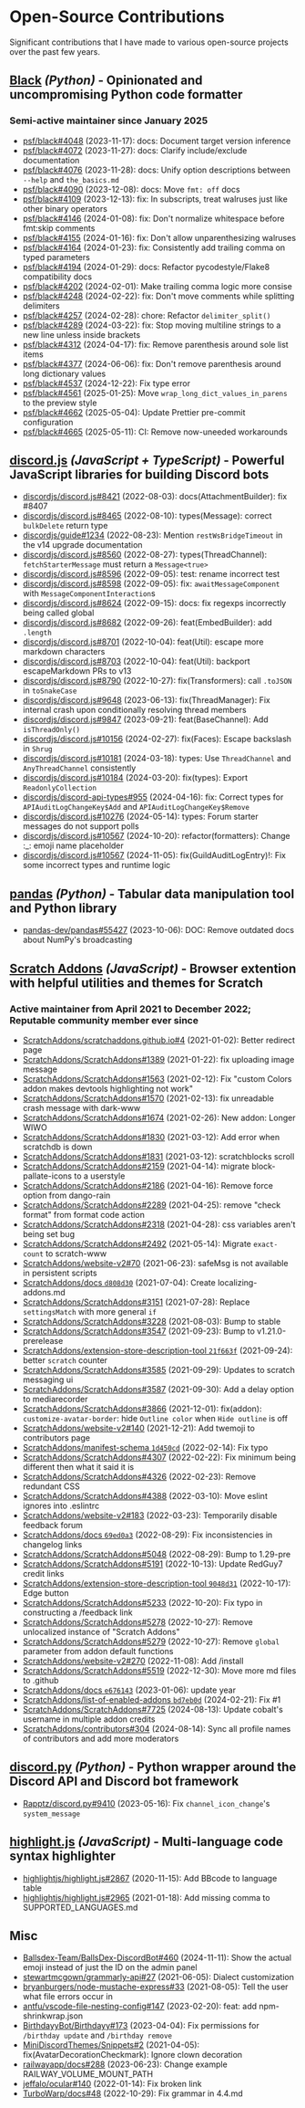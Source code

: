 # Open-Source Contributions

Significant contributions that I have made to various open-source projects over the past few years.

## [Black](https://black.readthedocs.io/en/stable/) _(Python)_ - Opinionated and uncompromising Python code formatter

### Semi-active maintainer since January 2025

- [psf/black#4048](https://github.com/psf/black/pull/4048) (2023-11-17): docs: Document target version inference
- [psf/black#4072](https://github.com/psf/black/pull/4072) (2023-11-27): docs: Clarify include/exclude documentation
- [psf/black#4076](https://github.com/psf/black/pull/4076) (2023-11-28): docs: Unify option descriptions between `--help` and `the_basics.md`
- [psf/black#4090](https://github.com/psf/black/pull/4090) (2023-12-08): docs: Move `fmt: off` docs
- [psf/black#4109](https://github.com/psf/black/pull/4109) (2023-12-13): fix: In subscripts, treat walruses just like other binary operators
- [psf/black#4146](https://github.com/psf/black/pull/4146) (2024-01-08): fix: Don't normalize whitespace before fmt:skip comments
- [psf/black#4155](https://github.com/psf/black/pull/4155) (2024-01-16): fix: Don't allow unparenthesizing walruses
- [psf/black#4164](https://github.com/psf/black/pull/4164) (2024-01-23): fix: Consistently add trailing comma on typed parameters
- [psf/black#4194](https://github.com/psf/black/pull/4194) (2024-01-29): docs: Refactor pycodestyle/Flake8 compatibility docs
- [psf/black#4202](https://github.com/psf/black/pull/4202) (2024-02-01): Make trailing comma logic more consise
- [psf/black#4248](https://github.com/psf/black/pull/4248) (2024-02-22): fix: Don't move comments while splitting delimiters
- [psf/black#4257](https://github.com/psf/black/pull/4257) (2024-02-28): chore: Refactor `delimiter_split()`
- [psf/black#4289](https://github.com/psf/black/pull/4289) (2024-03-22): fix: Stop moving multiline strings to a new line unless inside brackets
- [psf/black#4312](https://github.com/psf/black/pull/4312) (2024-04-17): fix: Remove parenthesis around sole list items
- [psf/black#4377](https://github.com/psf/black/pull/4377) (2024-06-06): fix: Don't remove parenthesis around long dictionary values
- [psf/black#4537](https://github.com/psf/black/pull/4537) (2024-12-22): Fix type error
- [psf/black#4561](https://github.com/psf/black/pull/4561) (2025-01-25): Move `wrap_long_dict_values_in_parens` to the preview style
- [psf/black#4662](https://github.com/psf/black/pull/4662) (2025-05-04): Update Prettier pre-commit configuration
- [psf/black#4665](https://github.com/psf/black/pull/4665) (2025-05-11): CI: Remove now-uneeded workarounds

## [discord.js](https://discord.js.org/) _(JavaScript + TypeScript)_ - Powerful JavaScript libraries for building Discord bots

- [discordjs/discord.js#8421](https://github.com/discordjs/discord.js/pull/8421) (2022-08-03): docs(AttachmentBuilder): fix #8407
- [discordjs/discord.js#8465](https://github.com/discordjs/discord.js/pull/8465) (2022-08-10): types(Message): correct `bulkDelete` return type
- [discordjs/guide#1234](https://github.com/discordjs/guide/pull/1234) (2022-08-23): Mention `restWsBridgeTimeout` in the v14 upgrade documentation
- [discordjs/discord.js#8560](https://github.com/discordjs/discord.js/pull/8560) (2022-08-27): types(ThreadChannel): `fetchStarterMessage` must return a `Message<true>`
- [discordjs/discord.js#8596](https://github.com/discordjs/discord.js/pull/8596) (2022-09-05): test: rename incorrect test
- [discordjs/discord.js#8598](https://github.com/discordjs/discord.js/pull/8598) (2022-09-05): fix: `awaitMessageComponent` with `MessageComponentInteraction`s
- [discordjs/discord.js#8624](https://github.com/discordjs/discord.js/pull/8624) (2022-09-15): docs: fix regexps incorrectly being called global
- [discordjs/discord.js#8682](https://github.com/discordjs/discord.js/pull/8682) (2022-09-26): feat(EmbedBuilder): add `.length`
- [discordjs/discord.js#8701](https://github.com/discordjs/discord.js/pull/8701) (2022-10-04): feat(Util): escape more markdown characters
- [discordjs/discord.js#8703](https://github.com/discordjs/discord.js/pull/8703) (2022-10-04): feat(Util): backport escapeMarkdown PRs to v13
- [discordjs/discord.js#8790](https://github.com/discordjs/discord.js/pull/8790) (2022-10-27): fix(Transformers): call `.toJSON` in `toSnakeCase`
- [discordjs/discord.js#9648](https://github.com/discordjs/discord.js/pull/9648) (2023-06-13): fix(ThreadManager): Fix internal crash upon conditionally resolving thread members
- [discordjs/discord.js#9847](https://github.com/discordjs/discord.js/pull/9847) (2023-09-21): feat(BaseChannel): Add `isThreadOnly()`
- [discordjs/discord.js#10156](https://github.com/discordjs/discord.js/pull/10156) (2024-02-27): fix(Faces): Escape backslash in `Shrug`
- [discordjs/discord.js#10181](https://github.com/discordjs/discord.js/pull/10181) (2024-03-18): types: Use `ThreadChannel` and `AnyThreadChannel` consistently
- [discordjs/discord.js#10184](https://github.com/discordjs/discord.js/pull/10184) (2024-03-20): fix(types): Export `ReadonlyCollection`
- [discordjs/discord-api-types#955](https://github.com/discordjs/discord-api-types/pull/955) (2024-04-16): fix: Correct types for `APIAuditLogChangeKey$Add` and `APIAuditLogChangeKey$Remove`
- [discordjs/discord.js#10276](https://github.com/discordjs/discord.js/pull/10276) (2024-05-14): types: Forum starter messages do not support polls
- [discordjs/discord.js#10567](https://github.com/discordjs/discord.js/pull/10567) (2024-10-20): refactor(formatters): Change :\_: emoji name placeholder
- [discordjs/discord.js#10567](https://github.com/discordjs/discord.js/pull/10591) (2024-11-05): fix(GuildAuditLogEntry)!: Fix some incorrect types and runtime logic

## [pandas](https://pandas.pydata.org/) _(Python)_ - Tabular data manipulation tool and Python library

- [pandas-dev/pandas#55427](https://github.com/pandas-dev/pandas/pull/55427) (2023-10-06): DOC: Remove outdated docs about NumPy's broadcasting

## [Scratch Addons](https://scratchaddons.com/) _(JavaScript)_ - Browser extention with helpful utilities and themes for Scratch

### Active maintainer from April 2021 to December 2022; Reputable community member ever since

- [ScratchAddons/scratchaddons.github.io#4](https://github.com/ScratchAddons/scratchaddons.github.io/pull/4) (2021-01-02): Better redirect page
- [ScratchAddons/ScratchAddons#1389](https://github.com/ScratchAddons/ScratchAddons/pull/1389) (2021-01-22): fix uploading image message
- [ScratchAddons/ScratchAddons#1563](https://github.com/ScratchAddons/ScratchAddons/pull/1563) (2021-02-12): Fix "custom Colors addon makes devtools highlighting not work"
- [ScratchAddons/ScratchAddons#1570](https://github.com/ScratchAddons/ScratchAddons/pull/1570) (2021-02-13): fix unreadable crash message with dark-www
- [ScratchAddons/ScratchAddons#1674](https://github.com/ScratchAddons/ScratchAddons/pull/1674) (2021-02-26): New addon: Longer WIWO
- [ScratchAddons/ScratchAddons#1830](https://github.com/ScratchAddons/ScratchAddons/pull/1830) (2021-03-12): Add error when scratchdb is down
- [ScratchAddons/ScratchAddons#1831](https://github.com/ScratchAddons/ScratchAddons/pull/1831) (2021-03-12): scratchblocks scroll
- [ScratchAddons/ScratchAddons#2159](https://github.com/ScratchAddons/ScratchAddons/pull/2159) (2021-04-14): migrate block-pallate-icons to a userstyle
- [ScratchAddons/ScratchAddons#2186](https://github.com/ScratchAddons/ScratchAddons/pull/2186) (2021-04-16): Remove force option from dango-rain
- [ScratchAddons/ScratchAddons#2289](https://github.com/ScratchAddons/ScratchAddons/pull/2289) (2021-04-25): remove "check format" from format code action
- [ScratchAddons/ScratchAddons#2318](https://github.com/ScratchAddons/ScratchAddons/pull/2318) (2021-04-28): css variables aren't being set bug
- [ScratchAddons/ScratchAddons#2492](https://github.com/ScratchAddons/ScratchAddons/pull/2492) (2021-05-14): Migrate `exact-count` to scratch-www
- [ScratchAddons/website-v2#70](https://github.com/ScratchAddons/website-v2/pull/70) (2021-06-23): safeMsg is not available in persistent scripts
- [ScratchAddons/docs `d808d30`](https://github.com/ScratchAddons/docs/commit/d808d30) (2021-07-04): Create localizing-addons.md
- [ScratchAddons/ScratchAddons#3151](https://github.com/ScratchAddons/ScratchAddons/pull/3151) (2021-07-28): Replace `settingsMatch` with more general `if`
- [ScratchAddons/ScratchAddons#3228](https://github.com/ScratchAddons/ScratchAddons/pull/3228) (2021-08-03): Bump to stable
- [ScratchAddons/ScratchAddons#3547](https://github.com/ScratchAddons/ScratchAddons/pull/3547) (2021-09-23): Bump to v1.21.0-prerelease
- [ScratchAddons/extension-store-description-tool `21f663f`](https://github.com/ScratchAddons/extension-store-description-tool/commit/21f663f) (2021-09-24): better `scratch` counter
- [ScratchAddons/ScratchAddons#3585](https://github.com/ScratchAddons/ScratchAddons/pull/3585) (2021-09-29): Updates to scratch messaging ui
- [ScratchAddons/ScratchAddons#3587](https://github.com/ScratchAddons/ScratchAddons/pull/3587) (2021-09-30): Add a delay option to mediarecorder
- [ScratchAddons/ScratchAddons#3866](https://github.com/ScratchAddons/ScratchAddons/pull/3866) (2021-12-01): fix(addon): `customize-avatar-border`: hide `Outline color` when `Hide outline` is off
- [ScratchAddons/website-v2#140](https://github.com/ScratchAddons/website-v2/pull/140) (2021-12-21): Add twemoji to contributors page
- [ScratchAddons/manifest-schema `1d450cd`](https://github.com/ScratchAddons/manifest-schema/commit/1d450cd) (2022-02-14): Fix typo
- [ScratchAddons/ScratchAddons#4307](https://github.com/ScratchAddons/ScratchAddons/pull/4307) (2022-02-22): Fix minimum being different then what it said it is
- [ScratchAddons/ScratchAddons#4326](https://github.com/ScratchAddons/ScratchAddons/pull/4326) (2022-02-23): Remove redundant CSS
- [ScratchAddons/ScratchAddons#4388](https://github.com/ScratchAddons/ScratchAddons/pull/4388) (2022-03-10): Move eslint ignores into .eslintrc
- [ScratchAddons/website-v2#183](https://github.com/ScratchAddons/website-v2/pull/183) (2022-03-23): Temporarily disable feedback forum
- [ScratchAddons/docs `69ed0a3`](https://github.com/ScratchAddons/docs/commit/69ed0a3) (2022-08-29): Fix inconsistencies in changelog links
- [ScratchAddons/ScratchAddons#5048](https://github.com/ScratchAddons/ScratchAddons/pull/5048) (2022-08-29): Bump to 1.29-pre
- [ScratchAddons/ScratchAddons#5191](https://github.com/ScratchAddons/ScratchAddons/pull/5191) (2022-10-13): Update RedGuy7 credit links
- [ScratchAddons/extension-store-description-tool `9048d31`](https://github.com/ScratchAddons/extension-store-description-tool/commit/9048d31) (2022-10-17): Edge button
- [ScratchAddons/ScratchAddons#5233](https://github.com/ScratchAddons/ScratchAddons/pull/5233) (2022-10-20): Fix typo in constructing a /feedback link
- [ScratchAddons/ScratchAddons#5278](https://github.com/ScratchAddons/ScratchAddons/pull/5278) (2022-10-27): Remove unlocalized instance of "Scratch Addons"
- [ScratchAddons/ScratchAddons#5279](https://github.com/ScratchAddons/ScratchAddons/pull/5279) (2022-10-27): Remove `global` parameter from addon default functions
- [ScratchAddons/website-v2#270](https://github.com/ScratchAddons/website-v2/pull/270) (2022-11-08): Add /install
- [ScratchAddons/ScratchAddons#5519](https://github.com/ScratchAddons/ScratchAddons/pull/5519) (2022-12-30): Move more md files to .github
- [ScratchAddons/docs `e676143`](https://github.com/ScratchAddons/docs/commit/e676143) (2023-01-06): update year
- [ScratchAddons/list-of-enabled-addons `bd7eb0d`](https://github.com/ScratchAddons/list-of-enabled-addons/commit/bd7eb0d) (2024-02-21): Fix #1
- [ScratchAddons/ScratchAddons#7725](https://github.com/ScratchAddons/ScratchAddons/pull/7725) (2024-08-13): Update cobalt's username in multiple addon credits
- [ScratchAddons/contributors#304](https://github.com/ScratchAddons/contributors/pull/304) (2024-08-14): Sync all profile names of contributors and add more moderators

## [discord.py](https://discordpy.readthedocs.io/en/stable/) _(Python)_ - Python wrapper around the Discord API and Discord bot framework

- [Rapptz/discord.py#9410](https://github.com/Rapptz/discord.py/pull/9410) (2023-05-16): Fix `channel_icon_change`'s `system_message`

## [highlight.js](https://highlightjs.org/) _(JavaScript)_ - Multi-language code syntax highlighter

- [highlightjs/highlight.js#2867](https://github.com/highlightjs/highlight.js/pull/2867) (2020-11-15): Add BBcode to language table
- [highlightjs/highlight.js#2965](https://github.com/highlightjs/highlight.js/pull/2965) (2021-01-18): Add missing comma to SUPPORTED_LANGUAGES.md

## Misc

- [Ballsdex-Team/BallsDex-DiscordBot#460](https://github.com/Ballsdex-Team/BallsDex-DiscordBot/pull/460) (2024-11-11): Show the actual emoji instead of just the ID on the admin panel
- [stewartmcgown/grammarly-api#27](https://github.com/stewartmcgown/grammarly-api/pull/27) (2021-06-05): Dialect customization
- [bryanburgers/node-mustache-express#33](https://github.com/bryanburgers/node-mustache-express/pull/33) (2021-08-05): Tell the user what file errors occur in
- [antfu/vscode-file-nesting-config#147](https://github.com/antfu/vscode-file-nesting-config/pull/147) (2023-02-20): feat: add npm-shrinkwrap.json
- [BirthdayyBot/Birthdayy#173](https://github.com/BirthdayyBot/Birthdayy/pull/173) (2023-04-04): Fix permissions for `/birthday update` and `/birthday remove`
- [MiniDiscordThemes/Snippets#2](https://github.com/MiniDiscordThemes/Snippets/pull/2) (2021-04-05): fix(AvatarDecorationCheckmark): Ignore clown decoration
- [railwayapp/docs#288](https://github.com/railwayapp/docs/pull/288) (2023-06-23): Change example RAILWAY_VOLUME_MOUNT_PATH
- [jeffalo/ocular#140](https://github.com/jeffalo/ocular/pull/137) (2022-01-14): Fix broken link
- [TurboWarp/docs#48](https://github.com/TurboWarp/docs/pull/48) (2022-10-29): Fix grammar in 4.4.md
